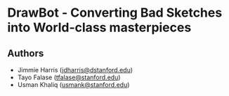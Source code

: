# DrawBot - Converting Bad Sketches into World-class masterpieces

## Authors
* Jimmie Harris (jdharris@dstanford.edu)
* Tayo Falase (tfalase@stanford.edu)
* Usman Khaliq (usmank@stanford.edu) 
